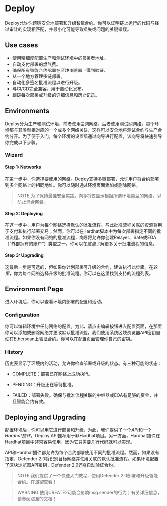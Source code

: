 # Deploy
Deploy允许你跨链安全地部署和升级智能合约。你可以证明链上运行的代码与经过审计的实现相匹配，并最小化可能导致损失或问题的关键错误。

## Use cases
* 使用精细度配置生产和测试环境中的部署者地址。
* 自动支付部署的燃气费。
* 确保所有智能合约部署在区块浏览器上得到验证。
* 从一个地方管理多链部署。
* 自动化多签名批准流程以进行升级。
* 与CI/CD完全兼容，用于自动化发布。
* 跟踪每次部署或升级的详细信息和历史记录。

## Environments
Deploy分为生产和测试环境，前者使用主网网络，后者使用测试网网络。每个环境都与其类型相对应的一个或多个网络关联，这样可以安全地将测试合约与生产合约分开。为了便于入门，每个环境的设置都通过向导进行配置，该向导将快速引导你完成以下步骤。

### Wizard
#### Step 1: Networks
在第一步中，你选择要使用的网络。Deploy支持多链部署，允许用户将合约部署到多个网络上的相同地址。你可以随时通过环境页面添加或删除网络。

> NOTE
为了保持最佳安全实践，向导将仅显示根据所选环境类型的网络，以防止混合网络。

#### Step 2: Deploying
在这一步中，用户为每个网络选择默认的批准流程。与此批准流程关联的资源将用于支付和执行部署交易；然而，你可以在Hardhat脚本中为每次部署指定不同的批准流程。如果你没有网络的批准流程，向导将允许你创建Relayer、Safe或EOA（“外部拥有的账户”）类型之一。你可以在*这里*了解更多关于批准流程的信息。

#### Step 3: Upgrading
这最后一步是可选的，但如果你计划部署可升级的合约，建议执行此步骤。在*这里*，你为每个网络选择升级的批准流程。你可以在这里找到支持的流程列表。

## Environment Page
进入环境后，你可以查看环境内部署的配置和活动。

### Configuration
你可以编辑环境中任何网络的配置。为此，请点击编辑按钮进入配置页面，在那里你可以添加或删除网络并更改默认批准流程。我们使用系统区块浏览器API密钥自动在Etherscan上验证合约。你可以在配置页面管理你自己的密钥。

### History
历史表显示了环境内的活动，允许你检查部署或升级的状态。有三种可能的状态：

* COMPLETE：部署已在网络上成功执行。

* PENDING：升级正在等待批准。

* FAILED：部署失败。确保与批准流程关联的中继器或EOA有足够的资金，并且智能合约有效。

## Deploying and Upgrading
配置环境后，你可以用它进行部署和升级。为此，我们提供了一个*API*和一个*Hardhat插件*。Deploy API推荐用于非Hardhat项目。另一方面，Hardhat插件在Hardhat项目中非常容易使用，因为它只需要几行代码就可以实现。

API和Hardhat插件都允许为每个合约部署使用不同的批准流程。然而，如果没有指定，Defender 2.0将识别目标网络并使用关联的默认批准流程。如果环境配置了区块浏览器API密钥，Defender 2.0还将自动验证合约。

> NOTE
我们提供了一个快速入门教程，使用Defender 2.0部署和升级智能合约。在*这里*查看！

> WARNING
使用CREATE2可能会影响msg.sender的行为；有关详细信息，请参阅*这里*的文档！